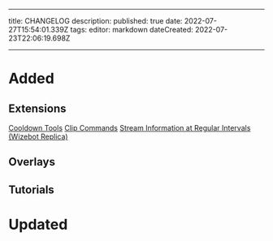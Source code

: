 - - -
title: CHANGELOG description: published: true date: 2022-07-27T15:54:01.339Z tags: editor: markdown dateCreated: 2022-07-23T22:06:19.698Z
- - -

# Added

## Extensions

[Cooldown Tools](/en/extensions/cooldown-tools) [Clip Commands](/en/extensions/clip-commands) [Stream Information at Regular Intervals (Wizebot Replica)](/extensions/stream-infos-at-regular-intervals)

## Overlays

## Tutorials

# Updated
